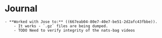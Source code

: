 # Journal
	- **Worked with Jose to:** ((667eab04-80e7-40e7-be51-2d2afc43fbbe)).
		- It works - `.gz` files are being dumped.
		- TODO Need to verify integrity of the nats-bag videos